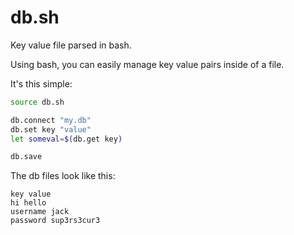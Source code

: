 # db.sh
Key value file parsed in bash.

Using bash, you can easily manage key value pairs inside of a file.

It's this simple:

```bash
source db.sh

db.connect "my.db"
db.set key "value"
let someval=$(db.get key)

db.save
```

The db files look like this:

```
key value
hi hello
username jack
password sup3rs3cur3
```
